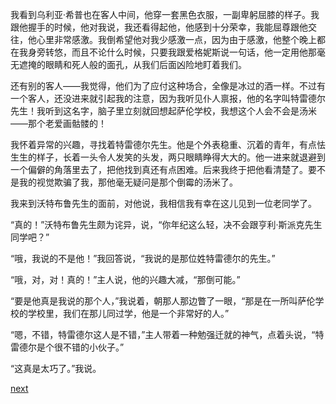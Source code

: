 
我看到乌利亚·希普也在客人中间，他穿一套黑色衣服，一副卑躬屈膝的样子。我跟他握手的时候，他对我说，我还看得起他，他感到十分荣幸，我能屈尊跟他交往，他心里非常感激。我倒希望他对我少感激一点，因为由于感激，他整个晚上都在我身旁转悠，而且不论什么时候，只要我跟爱格妮斯说一句话，他一定用他那毫无遮掩的眼睛和死人般的面孔，从我们后面凶险地盯着我们。

还有别的客人——我觉得，他们为了应付这种场合，全像是冰过的酒一样。不过有一个客人，还没进来就引起我的注意，因为我听见仆人禀报，他的名字叫特雷德尔先生！我听到这名字，脑子里立刻就回想起萨伦学校，我想这个人会不会是汤米——那个老爱画骷髅的！

我怀着异常的兴趣，寻找着特雷德尔先生。他是个外表稳重、沉着的青年，有点怯生生的样子，长着一头令人发笑的头发，两只眼睛睁得大大的。他一进来就退避到一个偏僻的角落里去了，把他找到真还有点困难。后来我终于把他看清楚了。要不是我的视觉欺骗了我，那他毫无疑问是那个倒霉的汤米了。

我来到沃特布鲁先生的面前，对他说，我相信我有幸在这儿见到一位老同学了。

“真的！”沃特布鲁先生颇为诧异，说，“你年纪这么轻，决不会跟亨利·斯派克先生同学吧？”

“哦，我说的不是他！”我回答说，“我说的是那位姓特雷德尔的先生。”

“哦，对，对！真的！”主人说，他的兴趣大减，“那倒可能。”

“要是他真是我说的那个人，”我说着，朝那人那边瞥了一眼，“那是在一所叫萨伦学校的学校里，我们在那儿同过学，他是一个非常好的人。”

“嗯，不错，特雷德尔这人是不错，”主人带着一种勉强迁就的神气，点着头说，“特雷德尔是个很不错的小伙子。”

“这真是太巧了。”我说。

[next](page335)